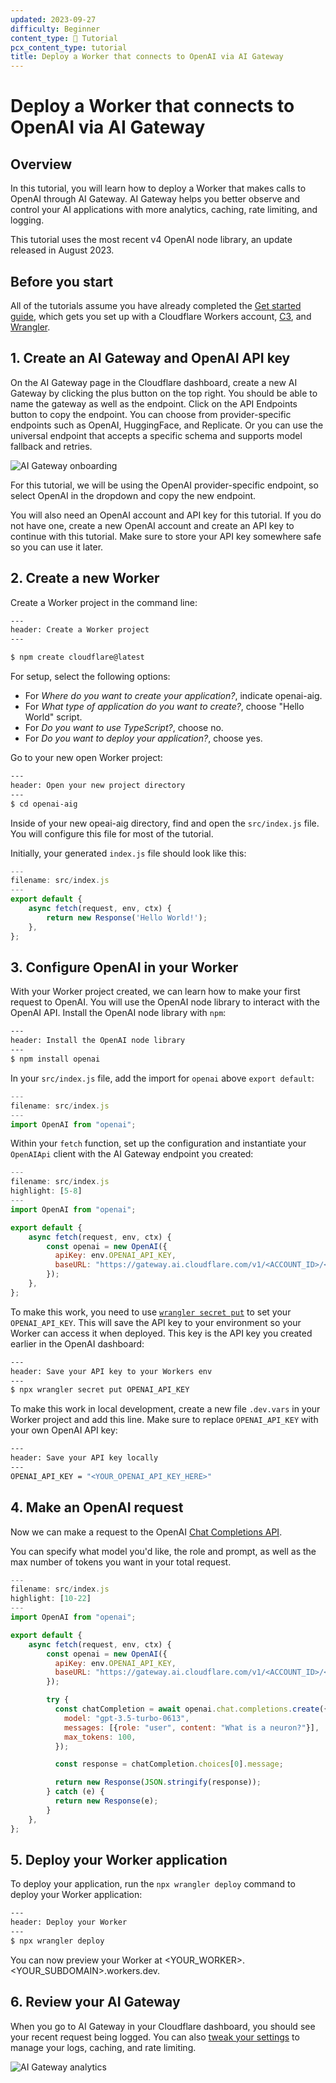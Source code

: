```yaml
---
updated: 2023-09-27
difficulty: Beginner
content_type: 📝 Tutorial
pcx_content_type: tutorial
title: Deploy a Worker that connects to OpenAI via AI Gateway
---
```


# Deploy a Worker that connects to OpenAI via AI Gateway

## Overview

In this tutorial, you will learn how to deploy a Worker that makes calls to OpenAI through AI Gateway. AI Gateway helps you better observe and control your AI applications with more analytics, caching, rate limiting, and logging.

This tutorial uses the most recent v4 OpenAI node library, an update released in August 2023.

## Before you start

All of the tutorials assume you have already completed the [Get started guide](/workers/get-started/guide/), which gets you set up with a Cloudflare Workers account, [C3](https://github.com/cloudflare/workers-sdk/tree/main/packages/create-cloudflare), and [Wrangler](/workers/wrangler/install-and-update/).

## 1. Create an AI Gateway and OpenAI API key

On the AI Gateway page in the Cloudflare dashboard, create a new AI Gateway by clicking the plus button on the top right. You should be able to name the gateway as well as the endpoint. Click on the API Endpoints button to copy the endpoint. You can choose from provider-specific endpoints such as OpenAI, HuggingFace, and Replicate. Or you can use the universal endpoint that accepts a specific schema and supports model fallback and retries.

![AI Gateway onboarding](images/ai-gateway/AIG-onboarding.png)

For this tutorial, we will be using the OpenAI provider-specific endpoint, so select OpenAI in the dropdown and copy the new endpoint.

You will also need an OpenAI account and API key for this tutorial. If you do not have one, create a new OpenAI account and create an API key to continue with this tutorial. Make sure to store your API key somewhere safe so you can use it later.

## 2. Create a new Worker

Create a Worker project in the command line:

```sh
---
header: Create a Worker project
---

$ npm create cloudflare@latest
```

For setup, select the following options:

* For *Where do you want to create your application?*, indicate openai-aig.
* For *What type of application do you want to create?*, choose "Hello World" script.
* For *Do you want to use TypeScript?*, choose no.
* For *Do you want to deploy your application?*, choose yes.

Go to your new open Worker project:

```sh
---
header: Open your new project directory
---
$ cd openai-aig
```

Inside of your new opeai-aig directory, find and open the `src/index.js` file. You will configure this file for most of the tutorial.

Initially, your generated `index.js` file should look like this:

```js
---
filename: src/index.js
---
export default {
	async fetch(request, env, ctx) {
		return new Response('Hello World!');
	},
};
```

## 3. Configure OpenAI in your Worker

With your Worker project created, we can learn how to make your first request to OpenAI. You will use the OpenAI node library to interact with the OpenAI API. Install the OpenAI node library with `npm`:

```sh
---
header: Install the OpenAI node library
---
$ npm install openai
```

In your `src/index.js` file, add the import for `openai` above `export default`:

```js
---
filename: src/index.js
---
import OpenAI from "openai";
```

Within your `fetch` function, set up the configuration and instantiate your `OpenAIApi` client with the AI Gateway endpoint you created:

```js
---
filename: src/index.js
highlight: [5-8]
---
import OpenAI from "openai";

export default {
	async fetch(request, env, ctx) {
		const openai = new OpenAI({
		  apiKey: env.OPENAI_API_KEY,
		  baseURL: "https://gateway.ai.cloudflare.com/v1/<ACCOUNT_ID>/<GATEWAY_NAME>/openai" // paste your AI Gateway endpoint here
		});
	},
};
```

To make this work, you need to use [`wrangler secret put`](/workers/wrangler/commands/#put-3) to set your `OPENAI_API_KEY`. This will save the API key to your environment so your Worker can access it when deployed. This key is the API key you created earlier in the OpenAI dashboard:

```sh
---
header: Save your API key to your Workers env
---
$ npx wrangler secret put OPENAI_API_KEY
```

To make this work in local development, create a new file `.dev.vars` in your Worker project and add this line. Make sure to replace `OPENAI_API_KEY` with your own OpenAI API key:


```sh
---
header: Save your API key locally
---
OPENAI_API_KEY = "<YOUR_OPENAI_API_KEY_HERE>"
```

## 4. Make an OpenAI request
Now we can make a request to the OpenAI [Chat Completions API](https://platform.openai.com/docs/guides/gpt/chat-completions-api).

You can specify what model you'd like, the role and prompt, as well as the max number of tokens you want in your total request.

```js
---
filename: src/index.js
highlight: [10-22]
---
import OpenAI from "openai";

export default {
	async fetch(request, env, ctx) {
		const openai = new OpenAI({
		  apiKey: env.OPENAI_API_KEY,
		  baseURL: "https://gateway.ai.cloudflare.com/v1/<ACCOUNT_ID>/<GATEWAY_NAME>/openai"
		});

		try {
		  const chatCompletion = await openai.chat.completions.create({
			model: "gpt-3.5-turbo-0613",
			messages: [{role: "user", content: "What is a neuron?"}],
			max_tokens: 100,
		  });

		  const response = chatCompletion.choices[0].message;

		  return new Response(JSON.stringify(response));
		} catch (e) {
		  return new Response(e);
		}
	},
};
```


## 5. Deploy your Worker application

To deploy your application, run the `npx wrangler deploy` command to deploy your Worker application:

```sh
---
header: Deploy your Worker
---
$ npx wrangler deploy
```

You can now preview your Worker at <YOUR_WORKER>.<YOUR_SUBDOMAIN>.workers.dev.

## 6. Review your AI Gateway

When you go to AI Gateway in your Cloudflare dashboard, you should see your recent request being logged. You can also [tweak your settings](/ai-gateway/get-started/configuring-settings/) to manage your logs, caching, and rate limiting.

![AI Gateway analytics](images/ai-gateway/analytics.png)
